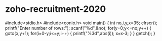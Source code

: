 # zoho-recruitment-2020
#include<stdio.h>
#include<conio.h>
void main()
{
int no,i,y,x=35;
clrscr();
printf("Enter number of rows:");
scanf("%d",&no);
for(y=0;y<=no;y++)
{
goto(x,y+1);
for(i=0-y;i<=y;i++)
{
printf("%3d",abs(i));
x=x-3;
}
}
getch();
}
